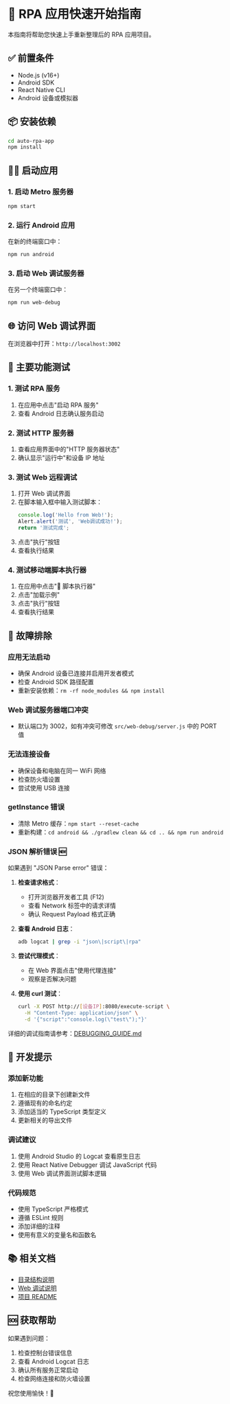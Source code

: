 # 🚀 RPA 应用快速开始指南

本指南将帮助您快速上手重新整理后的 RPA 应用项目。

## ✅ 前置条件

- Node.js (v16+)
- Android SDK
- React Native CLI
- Android 设备或模拟器

## 📦 安装依赖

```bash
cd auto-rpa-app
npm install
```

## 🏃‍♂️ 启动应用

### 1. 启动 Metro 服务器

```bash
npm start
```

### 2. 运行 Android 应用

在新的终端窗口中：

```bash
npm run android
```

### 3. 启动 Web 调试服务器

在另一个终端窗口中：

```bash
npm run web-debug
```

## 🌐 访问 Web 调试界面

在浏览器中打开：`http://localhost:3002`

## 🎯 主要功能测试

### 1. 测试 RPA 服务

1. 在应用中点击"启动 RPA 服务"
2. 查看 Android 日志确认服务启动

### 2. 测试 HTTP 服务器

1. 查看应用界面中的"HTTP 服务器状态"
2. 确认显示"运行中"和设备 IP 地址

### 3. 测试 Web 远程调试

1. 打开 Web 调试界面
2. 在脚本输入框中输入测试脚本：
   ```javascript
   console.log('Hello from Web!');
   Alert.alert('测试', 'Web调试成功!');
   return '测试完成';
   ```
3. 点击"执行"按钮
4. 查看执行结果

### 4. 测试移动端脚本执行器

1. 在应用中点击"📜 脚本执行器"
2. 点击"加载示例"
3. 点击"执行"按钮
4. 查看执行结果

## 🔧 故障排除

### 应用无法启动

- 确保 Android 设备已连接并启用开发者模式
- 检查 Android SDK 路径配置
- 重新安装依赖：`rm -rf node_modules && npm install`

### Web 调试服务器端口冲突

- 默认端口为 3002，如有冲突可修改 `src/web-debug/server.js` 中的 PORT 值

### 无法连接设备

- 确保设备和电脑在同一 WiFi 网络
- 检查防火墙设置
- 尝试使用 USB 连接

### getInstance 错误

- 清除 Metro 缓存：`npm start --reset-cache`
- 重新构建：`cd android && ./gradlew clean && cd .. && npm run android`

### JSON 解析错误 🆕

如果遇到 "JSON Parse error" 错误：

1. **检查请求格式**：

   - 打开浏览器开发者工具 (F12)
   - 查看 Network 标签中的请求详情
   - 确认 Request Payload 格式正确

2. **查看 Android 日志**：

   ```bash
   adb logcat | grep -i "json\|script\|rpa"
   ```

3. **尝试代理模式**：

   - 在 Web 界面点击"使用代理连接"
   - 观察是否解决问题

4. **使用 curl 测试**：
   ```bash
   curl -X POST http://[设备IP]:8080/execute-script \
     -H "Content-Type: application/json" \
     -d '{"script":"console.log(\"test\");"}'
   ```

详细的调试指南请参考：[DEBUGGING_GUIDE.md](./DEBUGGING_GUIDE.md)

## 📝 开发提示

### 添加新功能

1. 在相应的目录下创建新文件
2. 遵循现有的命名约定
3. 添加适当的 TypeScript 类型定义
4. 更新相关的导出文件

### 调试建议

1. 使用 Android Studio 的 Logcat 查看原生日志
2. 使用 React Native Debugger 调试 JavaScript 代码
3. 使用 Web 调试界面测试脚本逻辑

### 代码规范

- 使用 TypeScript 严格模式
- 遵循 ESLint 规则
- 添加详细的注释
- 使用有意义的变量名和函数名

## 📚 相关文档

- [目录结构说明](./DIRECTORY_STRUCTURE.md)
- [Web 调试说明](./src/web-debug/README_WEB_DEBUG.md)
- [项目 README](./README.md)

## 🆘 获取帮助

如果遇到问题：

1. 检查控制台错误信息
2. 查看 Android Logcat 日志
3. 确认所有服务正常启动
4. 检查网络连接和防火墙设置

祝您使用愉快！🎉
